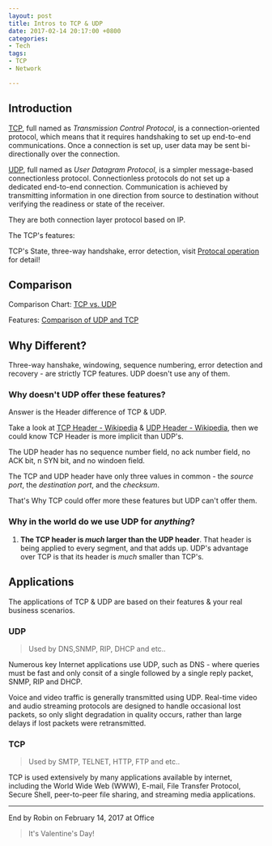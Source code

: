 ```yaml
---
layout: post
title: Intros to TCP & UDP
date: 2017-02-14 20:17:00 +0800
categories:
- Tech
tags:
- TCP
- Network

---
```


## Introduction

[TCP](https://en.wikipedia.org/wiki/Transmission_Control_Protocol), full named as *Transmission Control Protocol*, is a connection-oriented protocol, which means that it requires handshaking to set up end-to-end communications. Once a connection is set up, user data may be sent bi-directionally over the connection.

[UDP](https://en.wikipedia.org/wiki/User_Datagram_Protocol), full named as *User Datagram Protocol*, is a simpler message-based connectionless protocol. Connectionless protocols do not set up a dedicated end-to-end connection. Communication is achieved by transmitting information in one direction from source to destination without verifying the readiness or state of the receiver.

They are both connection layer protocol based on IP.

The TCP's features:

TCP's State, three-way handshake, error detection, visit [Protocal operation](https://en.wikipedia.org/wiki/Transmission_Control_Protocol#Protocol_operation) for detail!

## Comparison

Comparison Chart: [TCP vs. UDP](http://www.diffen.com/difference/TCP_vs_UDP)

Features: [Comparison of UDP and TCP](https://en.wikipedia.org/wiki/User_Datagram_Protocol#Comparison_of_UDP_and_TCP)


## Why Different?

Three-way hanshake, windowing, sequence numbering, error detection and recovery - are strictly  TCP features. UDP doesn't use any of them.

### Why doesn't UDP offer these features?

Answer is the Header difference of TCP & UDP.

Take a look at [TCP Header - Wikipedia](https://en.wikipedia.org/wiki/Transmission_Control_Protocol#TCP_segment_structure) & [UDP Header - Wikipedia](https://en.wikipedia.org/wiki/User_Datagram_Protocol#Packet_structure), then we could know TCP Header is more implicit than UDP's. 

The UDP header has no sequence number field, no ack number field, no ACK bit, n SYN bit, and no windoen field.

The TCP and UDP header have only three values in common - the *source port*, the *destination port*, and the *checksum*.

That's Why TCP could offer more these features but UDP can't offer them.


### Why in the world do we use UDP for *anything*?

1. **The TCP header is *much* larger than the UDP header**. That header is being applied to every segment, and that adds up. UDP's advantage over TCP is that its header is *much* smaller than TCP's.


## Applications

The applications of TCP & UDP are based on their features & your real business scenarios.

### UDP

> Used by DNS,SNMP, RIP, DHCP and etc..

Numerous key Internet applications use UDP, such as DNS - where queries must be fast and only consit of a single followed by a single reply packet, SNMP, RIP and DHCP. 

Voice and video traffic is generally transmitted using UDP. Real-time video and audio streaming protocols are designed to handle occasional lost packets, so only slight degradation in quality occurs, rather than large delays if lost packets were retransmitted.

### TCP

> Used by SMTP, TELNET, HTTP, FTP and etc..

TCP is used extensively by many applications available by internet, including the World Wide Web (WWW), E-mail, File Transfer Protocol, Secure Shell, peer-to-peer file sharing, and streaming media applications.


----


End by Robin on February 14, 2017 at Office

> It's Valentine's Day!